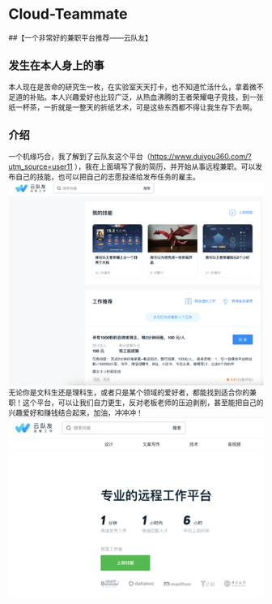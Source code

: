 # Cloud-Teammate
##【一个非常好的兼职平台推荐——云队友】
## 发生在本人身上的事
本人现在是苦命的研究生一枚，在实验室天天打卡，也不知道忙活什么，拿着微不足道的补贴。本人兴趣爱好也比较广泛，从热血沸腾的王者荣耀电子竞技，到一张纸一杯茶，一折就是一整天的折纸艺术，可是这些东西都不得让我生存下去啊。
## 介绍
一个机缘巧合，我了解到了云队友这个平台（https://www.duiyou360.com/?utm_source=user11 ），我在上面填写了我的简历，并开始从事远程兼职。可以发布自己的技能，也可以把自己的志愿投递给发布任务的雇主。
![本人的简介](https://github.com/shenylong0423/Cloud-Teammate/blob/main/%E6%9C%AC%E4%BA%BA%E7%AE%80%E4%BB%8B.png)
无论你是文科生还是理科生，或者只是某个领域的爱好者，都能找到适合你的兼职！这个平台，可以让我们自力更生，反对老板老师的压迫剥削，甚至能把自己的兴趣爱好和赚钱结合起来，加油，冲冲冲！
![平台图片](https://github.com/shenylong0423/Cloud-Teammate/blob/main/%E5%B9%B3%E5%8F%B0.png)


